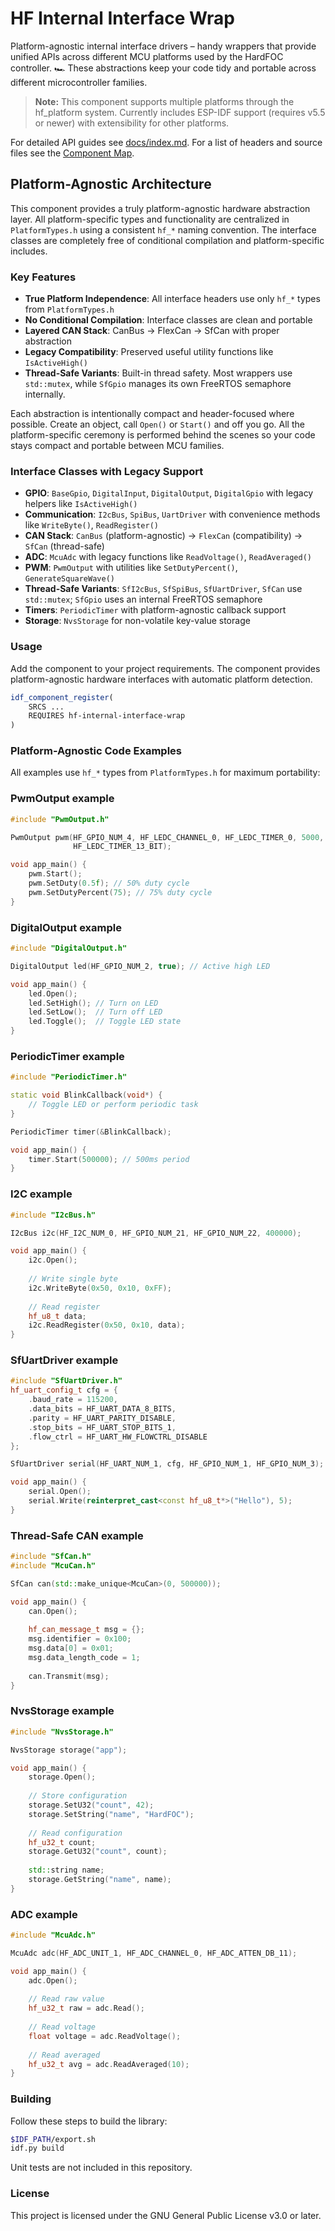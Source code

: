 # HF Internal Interface Wrap

Platform-agnostic internal interface drivers – handy wrappers that provide unified APIs across different MCU platforms used by the HardFOC controller. 🏎️ These abstractions keep your code tidy and portable across different microcontroller families.

> **Note:** This component supports multiple platforms through the hf_platform system. Currently includes ESP-IDF support (requires v5.5 or newer) with extensibility for other platforms.

For detailed API guides see [docs/index.md](docs/index.md).
For a list of headers and source files see the [Component Map](docs/ComponentMap.md).

## Platform-Agnostic Architecture

This component provides a truly platform-agnostic hardware abstraction layer. All platform-specific types and functionality are centralized in `PlatformTypes.h` using a consistent `hf_*` naming convention. The interface classes are completely free of conditional compilation and platform-specific includes.

### Key Features
- **True Platform Independence**: All interface headers use only `hf_*` types from `PlatformTypes.h`
- **No Conditional Compilation**: Interface classes are clean and portable
- **Layered CAN Stack**: CanBus → FlexCan → SfCan with proper abstraction
- **Legacy Compatibility**: Preserved useful utility functions like `IsActiveHigh()`
- **Thread-Safe Variants**: Built-in thread safety. Most wrappers use `std::mutex`, while `SfGpio` manages its own FreeRTOS semaphore internally.

Each abstraction is intentionally compact and header-focused where possible. Create an object, call `Open()` or `Start()` and off you go. All the platform-specific ceremony is performed behind the scenes so your code stays compact and portable between MCU families.


### Interface Classes with Legacy Support
- **GPIO**: `BaseGpio`, `DigitalInput`, `DigitalOutput`, `DigitalGpio` with legacy helpers like `IsActiveHigh()`
- **Communication**: `I2cBus`, `SpiBus`, `UartDriver` with convenience methods like `WriteByte()`, `ReadRegister()`
- **CAN Stack**: `CanBus` (platform-agnostic) → `FlexCan` (compatibility) → `SfCan` (thread-safe)
- **ADC**: `McuAdc` with legacy functions like `ReadVoltage()`, `ReadAveraged()`
- **PWM**: `PwmOutput` with utilities like `SetDutyPercent()`, `GenerateSquareWave()`
- **Thread-Safe Variants**: `SfI2cBus`, `SfSpiBus`, `SfUartDriver`, `SfCan` use `std::mutex`; `SfGpio` uses an internal FreeRTOS semaphore
- **Timers**: `PeriodicTimer` with platform-agnostic callback support
- **Storage**: `NvsStorage` for non-volatile key-value storage


### Usage
Add the component to your project requirements. The component provides platform-agnostic hardware interfaces with automatic platform detection.

```cmake
idf_component_register(
    SRCS ...
    REQUIRES hf-internal-interface-wrap
)
```

### Platform-Agnostic Code Examples

All examples use `hf_*` types from `PlatformTypes.h` for maximum portability:

### PwmOutput example
```cpp
#include "PwmOutput.h"

PwmOutput pwm(HF_GPIO_NUM_4, HF_LEDC_CHANNEL_0, HF_LEDC_TIMER_0, 5000,
              HF_LEDC_TIMER_13_BIT);

void app_main() {
    pwm.Start();
    pwm.SetDuty(0.5f); // 50% duty cycle
    pwm.SetDutyPercent(75); // 75% duty cycle
}
```

### DigitalOutput example
```cpp
#include "DigitalOutput.h"

DigitalOutput led(HF_GPIO_NUM_2, true); // Active high LED

void app_main() {
    led.Open();
    led.SetHigh(); // Turn on LED
    led.SetLow();  // Turn off LED
    led.Toggle();  // Toggle LED state
}
```

### PeriodicTimer example
```cpp
#include "PeriodicTimer.h"

static void BlinkCallback(void*) {
    // Toggle LED or perform periodic task
}

PeriodicTimer timer(&BlinkCallback);

void app_main() {
    timer.Start(500000); // 500ms period
}
```

### I2C example
```cpp
#include "I2cBus.h"

I2cBus i2c(HF_I2C_NUM_0, HF_GPIO_NUM_21, HF_GPIO_NUM_22, 400000);

void app_main() {
    i2c.Open();
    
    // Write single byte
    i2c.WriteByte(0x50, 0x10, 0xFF);
    
    // Read register
    hf_u8_t data;
    i2c.ReadRegister(0x50, 0x10, data);
}
```

### SfUartDriver example
```cpp
#include "SfUartDriver.h"
hf_uart_config_t cfg = {
    .baud_rate = 115200,
    .data_bits = HF_UART_DATA_8_BITS,
    .parity = HF_UART_PARITY_DISABLE,
    .stop_bits = HF_UART_STOP_BITS_1,
    .flow_ctrl = HF_UART_HW_FLOWCTRL_DISABLE
};

SfUartDriver serial(HF_UART_NUM_1, cfg, HF_GPIO_NUM_1, HF_GPIO_NUM_3);

void app_main() {
    serial.Open();
    serial.Write(reinterpret_cast<const hf_u8_t*>("Hello"), 5);
}
```

### Thread-Safe CAN example
```cpp
#include "SfCan.h"
#include "McuCan.h"

SfCan can(std::make_unique<McuCan>(0, 500000));

void app_main() {
    can.Open();
    
    hf_can_message_t msg = {};
    msg.identifier = 0x100;
    msg.data[0] = 0x01;
    msg.data_length_code = 1;
    
    can.Transmit(msg);
}
```

### NvsStorage example
```cpp
#include "NvsStorage.h"

NvsStorage storage("app");

void app_main() {
    storage.Open();
    
    // Store configuration
    storage.SetU32("count", 42);
    storage.SetString("name", "HardFOC");
    
    // Read configuration
    hf_u32_t count;
    storage.GetU32("count", count);
    
    std::string name;
    storage.GetString("name", name);
}
```

### ADC example

```cpp
#include "McuAdc.h"

McuAdc adc(HF_ADC_UNIT_1, HF_ADC_CHANNEL_0, HF_ADC_ATTEN_DB_11);

void app_main() {
    adc.Open();
    
    // Read raw value
    hf_u32_t raw = adc.Read();
    
    // Read voltage
    float voltage = adc.ReadVoltage();
    
    // Read averaged
    hf_u32_t avg = adc.ReadAveraged(10);
}
```
### Building

Follow these steps to build the library:

```bash
$IDF_PATH/export.sh
idf.py build
```

Unit tests are not included in this repository.


### License

This project is licensed under the GNU General Public License v3.0 or later.
